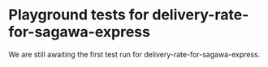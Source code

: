 # Playground tests for delivery-rate-for-sagawa-express
We are still awaiting the first test run for delivery-rate-for-sagawa-express.
